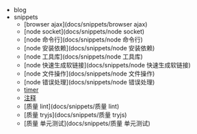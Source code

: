   + blog
  + snippets
    + [browser ajax](docs/snippets/browser ajax)
    + [node socket](docs/snippets/node socket)
    + [node 命令行](docs/snippets/node 命令行)
    + [node 安装依赖](docs/snippets/node 安装依赖)
    + [node 工具库](docs/snippets/node 工具库)
    + [node 快速生成软链接](docs/snippets/node 快速生成软链接)
    + [node 文件操作](docs/snippets/node 文件操作)
    + [node 错误处理](docs/snippets/node 错误处理)
    + [timer](docs/snippets/timer)
    + [注释](docs/snippets/注释)
    + [质量 lint](docs/snippets/质量 lint)
    + [质量 tryjs](docs/snippets/质量 tryjs)
    + [质量 单元测试](docs/snippets/质量 单元测试)